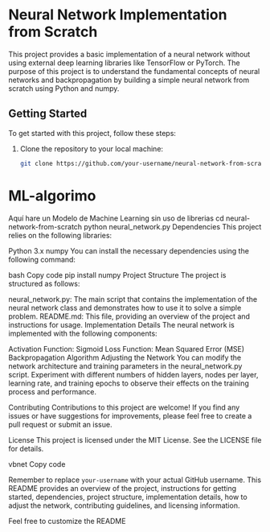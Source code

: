 # Neural Network Implementation from Scratch

This project provides a basic implementation of a neural network without using external deep learning libraries like TensorFlow or PyTorch. The purpose of this project is to understand the fundamental concepts of neural networks and backpropagation by building a simple neural network from scratch using Python and numpy.

## Getting Started

To get started with this project, follow these steps:

1. Clone the repository to your local machine:

   ```bash
   git clone https://github.com/your-username/neural-network-from-scratch.git
# ML-algorimo
Aquí hare un Modelo de Machine Learning sin uso de librerias
cd neural-network-from-scratch
python neural_network.py
Dependencies
This project relies on the following libraries:

Python 3.x
numpy
You can install the necessary dependencies using the following command:

bash
Copy code
pip install numpy
Project Structure
The project is structured as follows:

neural_network.py: The main script that contains the implementation of the neural network class and demonstrates how to use it to solve a simple problem.
README.md: This file, providing an overview of the project and instructions for usage.
Implementation Details
The neural network is implemented with the following components:

Activation Function: Sigmoid
Loss Function: Mean Squared Error (MSE)
Backpropagation Algorithm
Adjusting the Network
You can modify the network architecture and training parameters in the neural_network.py script. Experiment with different numbers of hidden layers, nodes per layer, learning rate, and training epochs to observe their effects on the training process and performance.

Contributing
Contributions to this project are welcome! If you find any issues or have suggestions for improvements, please feel free to create a pull request or submit an issue.

License
This project is licensed under the MIT License. See the LICENSE file for details.

vbnet
Copy code

Remember to replace `your-username` with your actual GitHub username. This README provides an overview of the project, instructions for getting started, dependencies, project structure, implementation details, how to adjust the network, contributing guidelines, and licensing information.

Feel free to customize the README 
